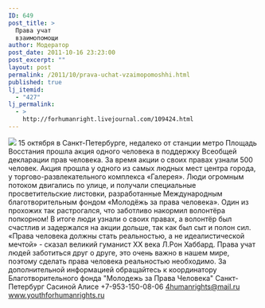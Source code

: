 ```yaml
---
ID: 649
post_title: >
  Права учат
  взаимопомощи
author: Модератор
post_date: 2011-10-16 23:23:00
post_excerpt: ""
layout: post
permalink: /2011/10/prava-uchat-vzaimopomoshhi.html
published: true
lj_itemid:
  - "427"
lj_permalink:
  - >
    http://forhumanright.livejournal.com/109424.html
---
```

<img src="http://cs5338.vk.com/u132145096/132409092/x_5b26039f.jpg" /> 15 октября в Санкт-Петербурге, недалеко от станции метро Площадь Восстания прошла акция одного человека в поддержку Всеобщей декларации прав человека. За время акции о своих правах узнали 500 человек.
Акция прошла у одного из самых людных мест центра города, у торгово-развлекательного комплекса «Галерея». Люди огромным потоком двигались по улице, и получали специальные просветительские листовки, разработанные Международным благотворительным фондом «Молодёжь за права человека». Один из прохожих так растрогался, что заботливо накормил волонтёра попкорном! В итоге люди узнали о своих правах, а волонтёр был счастлив и задержался на акции дольше, так как был сыт и полон сил.
«Права человека должны стать реальностью, а не идеалистической мечтой» - сказал великий гуманист ХХ века Л.Рон Хаббард. Права учат людей заботиться друг о друге, это очень важно в нашем мире, поэтому сделать права человека реальностью необходимо.
За дополнительной информацией обращайтесь к координатору
Благотворительного фонда
"Молодежь за Права Человека" Санкт-Петербург 
Сасиной Алисе 
+7-953-150-08-06 
4humanrights@mail.ru
www.youthforhumanrights.ru